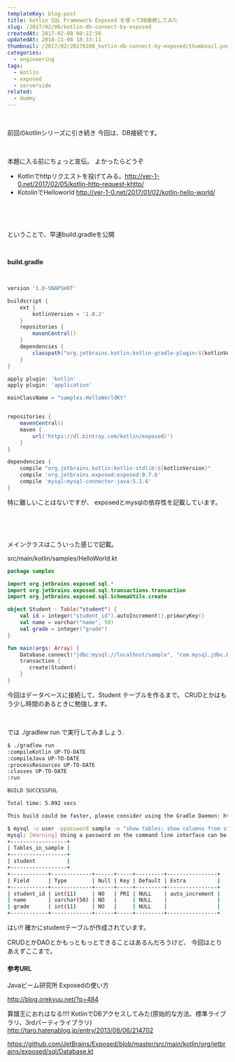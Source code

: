 ```yaml
---
templateKey: blog-post
title: kotlin SQL Framework Exposed を使ってDB接続してみた
slug: /2017/02/08/kotlin-db-connect-by-exposed
createdAt: 2017-02-08 00:22:56
updatedAt: 2018-11-08 18:33:11
thumbnail: /2017/02/20170208_kotlin-db-connect-by-exposed/thumbnail.png
categories:
  - engineering
tags:
  - kotlin
  - exposed
  - serverside
related:
  - dummy
---
```


&nbsp;

前回のkotlinシリーズに引き続き
今回は、DB接続です。

&nbsp;

本題に入る前にちょっと宣伝。
よかったらどうぞ

<ul>
<li>Kotlinでhttpリクエストを投げてみる。<a href="http://ver-1-0.net/2017/02/05/kotlin-http-request-khttp/" target="_blank" rel="noopener noreferrer">http://ver-1-0.net/2017/02/05/kotlin-http-request-khttp/</a></li>
<li>KotolinでHelloworld <a href="http://ver-1-0.net/2017/01/02/kotlin-hello-world/" target="_blank" rel="noopener noreferrer">http://ver-1-0.net/2017/01/02/kotlin-hello-world/</a></li>
</ul>

&nbsp;

<div class="adsense"></div>

&nbsp;

ということで、早速build.gradleを公開

&nbsp;

<strong>build.gradle</strong>

&nbsp;
```groovy
version '1.0-SNAPSHOT'

buildscript {
    ext {
        kotlinVersion = '1.0.2'
    }
    repositories {
        mavenCentral()
    }
    dependencies {
        classpath("org.jetbrains.kotlin:kotlin-gradle-plugin:${kotlinVersion}")
    }
}

apply plugin: 'kotlin'
apply plugin: 'application'

mainClassName = "samples.HelloWorldKt"


repositories {
    mavenCentral()
    maven {
        url('https://dl.bintray.com/kotlin/exposed/')
    }
}

dependencies {
    compile "org.jetbrains.kotlin:kotlin-stdlib:${kotlinVersion}"
    compile 'org.jetbrains.exposed:exposed:0.7.6'
    compile 'mysql:mysql-connector-java:5.1.6'
}

```
特に難しいことはないですが、
exposedとmysqlの依存性を記載しています。

&nbsp;

&nbsp;

メインクラスはこういった感じで記載。

src/main/kotlin/samples/HelloWorld.kt


```kotlin
package samples

import org.jetbrains.exposed.sql.*
import org.jetbrains.exposed.sql.transactions.transaction
import org.jetbrains.exposed.sql.SchemaUtils.create

object Student : Table("student") {
    val id = integer("student_id").autoIncrement().primaryKey()
    val name = varchar("name", 50)
    val grade = integer("grade")
}

fun main(args: Array) {
    Database.connect("jdbc:mysql://localhost/sample", "com.mysql.jdbc.Driver","user","password")
    transaction {
       create(Student)
    }
}

```
今回はデータベースに接続して、Student テーブルを作るまで。
CRUDとかはもう少し時間のあるときに勉強します。

&nbsp;

では ./gradlew run で実行してみましょう.
```bash
$ ./gradlew run
:compileKotlin UP-TO-DATE
:compileJava UP-TO-DATE
:processResources UP-TO-DATE
:classes UP-TO-DATE
:run

BUILD SUCCESSFUL

Total time: 5.092 secs

This build could be faster, please consider using the Gradle Daemon: https://docs.gradle.org/2.10/userguide/gradle_daemon.html

$ mysql -u user -ppassword sample -e "show tables; show columns from student"
mysql: [Warning] Using a password on the command line interface can be insecure.
+------------------+
| Tables_in_sample |
+------------------+
| student          |
+------------------+
+------------+-------------+------+-----+---------+----------------+
| Field      | Type        | Null | Key | Default | Extra          |
+------------+-------------+------+-----+---------+----------------+
| student_id | int(11)     | NO   | PRI | NULL    | auto_increment |
| name       | varchar(50) | NO   |     | NULL    |                |
| grade      | int(11)     | NO   |     | NULL    |                |
+------------+-------------+------+-----+---------+----------------+


```
はい!!
確かにstudentテーブルが作成されています。

CRUDとかDAOとかもっともっとできることはあるんだろうけど、
今回はとりあえずここまで。

#### 参考URL

Javaビーム研究所 Exposedの使い方

http://blog.orekyuu.net/?p=484

算譜王におれはなる!!!! KotlinでDBアクセスしてみた(原始的な方法、標準ライブラリ、3rdパーティライブラリ)
http://taro.hatenablog.jp/entry/2013/08/06/214702

https://github.com/JetBrains/Exposed/blob/master/src/main/kotlin/org/jetbrains/exposed/sql/Database.kt

&nbsp;
